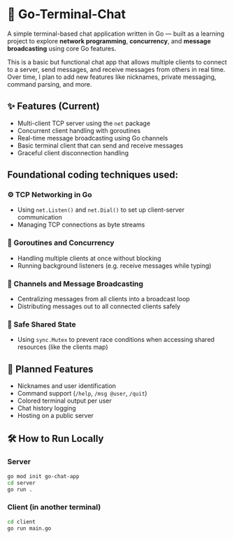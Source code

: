 # 🧵 Go-Terminal-Chat

A simple terminal-based chat application written in Go — built as a learning project to explore **network programming**, **concurrency**, and **message broadcasting** using core Go features.

This is a basic but functional chat app that allows multiple clients to connect to a server, send messages, and receive messages from others in real time. Over time, I plan to add new features like nicknames, private messaging, command parsing, and more.

## ✨ Features (Current)

- Multi-client TCP server using the `net` package
- Concurrent client handling with goroutines
- Real-time message broadcasting using Go channels
- Basic terminal client that can send and receive messages
- Graceful client disconnection handling

## Foundational coding techniques used:

### ⚙️ TCP Networking in Go

- Using `net.Listen()` and `net.Dial()` to set up client-server communication
- Managing TCP connections as byte streams

### 🧵 Goroutines and Concurrency

- Handling multiple clients at once without blocking
- Running background listeners (e.g. receive messages while typing)

### 🔁 Channels and Message Broadcasting

- Centralizing messages from all clients into a broadcast loop
- Distributing messages out to all connected clients safely

### 🔐 Safe Shared State

- Using `sync.Mutex` to prevent race conditions when accessing shared resources (like the clients map)

## 🚀 Planned Features

- Nicknames and user identification
- Command support (`/help`, `/msg @user`, `/quit`)
- Colored terminal output per user
- Chat history logging
- Hosting on a public server

## 🛠️ How to Run Locally

### Server

```bash
go mod init go-chat-app
cd server
go run .
```

### Client (in another terminal)

```bash
cd client
go run main.go
```
